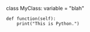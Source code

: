 <!-- >>>>>> BEGIN GENERATED FILE (include): SOURCE C:/Users/Burdette/Documents/GitHub/markdown_helper/test/include/templates/python_verbatim.md -->
<!-- >>>>>> BEGIN INCLUDED FILE: SOURCE C:/Users/Burdette/Documents/GitHub/markdown_helper/test/include/templates/../includes/python.py -->

class MyClass:
    variable = "blah"

    def function(self):
        print("This is Python.")
<!-- <<<<<< END INCLUDED FILE: SOURCE C:/Users/Burdette/Documents/GitHub/markdown_helper/test/include/templates/../includes/python.py -->
<!-- <<<<<< END GENERATED FILE (include): SOURCE C:/Users/Burdette/Documents/GitHub/markdown_helper/test/include/templates/python_verbatim.md -->
